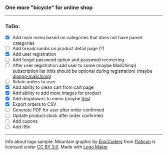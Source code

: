 ### One more "bicycle" for online shop
___
### ToDo:
- [x] Add main menu based on categories that does not have parent categories
- [ ] Add breadcrumbs on product detail page (?)
- [x] Add user registration
- [ ] Add forgot password option and password recovering
- [ ] After user registration add user to some (maybe MailChimp) subscription list (this should be optional during registration) (maybe [django-mailchimp](https://github.com/divio/django-mailchimp))
- [ ] Relate orders to user
- [x] Add ability to clean cart from cart page
- [x] Add ability to add more images for product
- [x] Add dropdowns to menu (maybe [this](https://codepen.io/philhoyt/pen/ujHzd)) 
- [x] Export orders to CSV
- [ ] Generate PDF for user after order confirmed
- [ ] Update product.stock after order confirmed
- [ ] Add cupons
- [ ] Add i18n

___
Info about logo sample:
Mountain graphic by <a href="http://www.flaticon.com/authors/epiccoders">EpicCoders</a> from <a href="http://www.flaticon.com/">Flaticon</a> is licensed under <a href="http://creativecommons.org/licenses/by/3.0/" title="Creative Commons BY 3.0">CC BY 3.0</a>. Made with <a href="http://logomakr.com" title="Logo Maker">Logo Maker</a>